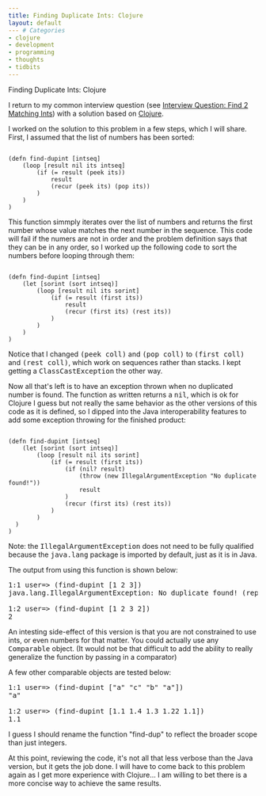```yaml
---
title: Finding Duplicate Ints: Clojure
layout: default
--- # Categories
- clojure
- development
- programming
- thoughts
- tidbits
---
```


Finding Duplicate Ints: Clojure

I return to my common interview question (see <a href="http://coffeaelectronica.com/blog/2008/02/interview-question-find-2-matching-ints/">Interview Question: Find 2 Matching Ints</a>) with a solution based on <a href="http://clojure.org">Clojure</a>.

I worked on the solution to this problem in a few steps, which I will share. First, I assumed that the list of numbers has been sorted:

<code>
(defn find-dupint [intseq]
    (loop [result nil its intseq]
        (if (= result (peek its))
            result
            (recur (peek its) (pop its))
        )
    )
)
</code>

This function simmply iterates over the list of numbers and returns the first number whose value matches the next number in the sequence. This code will fail if the numers are not in order and the problem definition says that they can be in any order, so I worked up the following code to sort the numbers before looping through them:

<code>
(defn find-dupint [intseq]
	(let [sorint (sort intseq)]
        (loop [result nil its sorint]
            (if (= result (first its))
                result
                (recur (first its) (rest its))
            )
        )
    )
)
</code>

Notice that I changed <tt>(peek coll)</tt> and <tt>(pop coll)</tt> to <tt>(first coll)</tt> and <tt>(rest coll)</tt>, which work on sequences rather than stacks. I kept getting a <tt>ClassCastException</tt> the other way.

Now all that's left is to have an exception thrown when no duplicated number is found. The function as written returns a <tt>nil</tt>, which is ok for Clojure I guess but not really the same behavior as the other versions of this code as it is defined, so I dipped into the Java interoperability features to add some exception throwing for the finished product:

<code>
(defn find-dupint [intseq]
	(let [sorint (sort intseq)]
        (loop [result nil its sorint]
            (if (= result (first its))
                (if (nil? result)
                    (throw (new IllegalArgumentException "No duplicate found!"))
                    result
                )
                (recur (first its) (rest its))
            )
        )
  )
)
</code>

Note: the <tt>IllegalArgumentException</tt> does not need to be fully qualified because the <tt>java.lang</tt> package is imported by default, just as it is in Java.

The output from using this function is shown below:

<pre>
1:1 user=> (find-dupint [1 2 3])
java.lang.IllegalArgumentException: No duplicate found! (repl-1:1)

1:2 user=> (find-dupint [1 2 3 2])
2
</pre>

An intesting side-effect of this version is that you are not constrained to use ints, or even numbers for that matter. You could actually use any <tt>Comparable</tt> object. (It would not be that difficult to add the ability to really generalize the function by passing in a comparator)

A few other comparable objects are tested below:

<pre>
1:1 user=> (find-dupint ["a" "c" "b" "a"])
"a"

1:2 user=> (find-dupint [1.1 1.4 1.3 1.22 1.1])
1.1
</pre>

I guess I should rename the function "find-dup" to reflect the broader scope than just integers.

At this point, reviewing the code, it's not all that less verbose than the Java version, but it gets the job done. I will have to come back to this problem again as I get more experience with Clojure... I am willing to bet there is a more concise way to achieve the same results.

